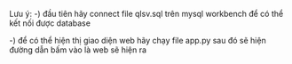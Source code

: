Lưu ý:
-) đầu tiên hãy connect file qlsv.sql trên mysql workbench để có thể kết nối được database

-) để có thể hiện thị giao diện web hãy chạy file app.py sau đó sẽ hiện đường dẫn bấm vào là web sẽ hiện ra